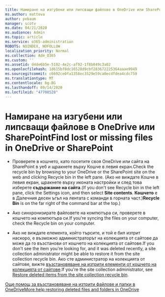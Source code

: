 ```yaml
---
title: Намиране на изгубени или липсващи файлове в OneDrive или SharePoint
ms.author: matteva
author: pebaum
manager: scotv
ms.date: 04/21/2020
ms.audience: Admin
ms.topic: article
ms.service: o365-administration
ROBOTS: NOINDEX, NOFOLLOW
localization_priority: Normal
ms.collection: Adm_O365
ms.custom: ''
ms.assetid: d4de6b5e-5102-4e2c-af92-1f8b049c3a02
ms.openlocfilehash: 1d615bf8dc16528d9cbf283672225364aaae9949
ms.sourcegitcommit: c6692ce0fa1358ec3529e59ca0ecdfdea4cdc759
ms.translationtype: MT
ms.contentlocale: bg-BG
ms.lasthandoff: 09/14/2020
ms.locfileid: "47708528"
---
```

# <a name="find-lost-or-missing-files-in-onedrive-or-sharepoint"></a><span data-ttu-id="5a1e7-102">Намиране на изгубени или липсващи файлове в OneDrive или SharePoint</span><span class="sxs-lookup"><span data-stu-id="5a1e7-102">Find lost or missing files in OneDrive or SharePoint</span></span>

- <span data-ttu-id="5a1e7-103">Проверете в кошчето, като посетите своя OneDrive или сайта на SharePoint в уеб и щракнете върху Кошче в левия екран.</span><span class="sxs-lookup"><span data-stu-id="5a1e7-103">Check the recycle bin by browsing to your OneDrive or the SharePoint site on the web and clicking Recycle bin in the left pane.</span></span> <span data-ttu-id="5a1e7-104">(Ако не виждате Кошче в левия екран, щракнете върху иконата настройки и след това изберете **съдържание на сайта**.</span><span class="sxs-lookup"><span data-stu-id="5a1e7-104">(If you don't see Recycle bin in the left pane, click the Settings icon, and then select **Site contents**.</span></span> <span data-ttu-id="5a1e7-105">**Кошчето** е в Далечния десен ъгъл на лентата с команди в горната част.)</span><span class="sxs-lookup"><span data-stu-id="5a1e7-105">**Recycle Bin** is on the far right of the command bar at the top.)</span></span> 
    
- <span data-ttu-id="5a1e7-106">Ако синхронизирате файловете на компютъра си, проверете в кошчето на компютъра си.</span><span class="sxs-lookup"><span data-stu-id="5a1e7-106">If you're syncing the files on your computer, check the Recycle bin on your computer.</span></span> 
    
- <span data-ttu-id="5a1e7-107">Ако не виждате елемента, който търсите, и той е бил изтрит наскоро, е възможно администраторът на колекцията от сайтове да може да го възстанови от кошчето на колекцията от сайтове.</span><span class="sxs-lookup"><span data-stu-id="5a1e7-107">If you don't see the item you're looking for, and it was deleted recently, a site collection administrator might be able to restore it from the site collection recycle bin.</span></span> <span data-ttu-id="5a1e7-108">Ако сте администратор на колекцията от сайтове, вижте [възстановяване на изтрити елементи от кошчето на колекцията от сайтове](https://go.microsoft.com/fwlink/?linkid=866439).</span><span class="sxs-lookup"><span data-stu-id="5a1e7-108">If you're the site collection administrator, see [Restore deleted items from the site collection recycle bin](https://go.microsoft.com/fwlink/?linkid=866439).</span></span>
    
[<span data-ttu-id="5a1e7-109">Още помощ за възстановяване на изтрити файлове и папки в OneDrive</span><span class="sxs-lookup"><span data-stu-id="5a1e7-109">More help restoring deleted files and folders in OneDrive</span></span>](https://go.microsoft.com/fwlink/?linkid=872872)
  

